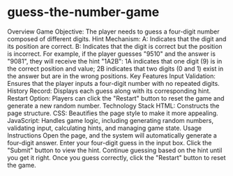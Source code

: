 # guess-the-number-game
Overview
Game Objective: The player needs to guess a four-digit number composed of different digits.
Hint Mechanism:
A: Indicates that the digit and its position are correct.
B: Indicates that the digit is correct but the position is incorrect.
For example, if the player guesses "9510" and the answer is "9081", they will receive the hint "1A2B": 1A indicates that one digit (9) is in the correct position and value; 2B indicates that two digits (0 and 1) exist in the answer but are in the wrong positions.
Key Features
Input Validation: Ensures that the player inputs a four-digit number with no repeated digits.
History Record: Displays each guess along with its corresponding hint.
Restart Option: Players can click the "Restart" button to reset the game and generate a new random number.
Technology Stack
HTML: Constructs the page structure.
CSS: Beautifies the page style to make it more appealing.
JavaScript: Handles game logic, including generating random numbers, validating input, calculating hints, and managing game state.
Usage Instructions
Open the page, and the system will automatically generate a four-digit answer.
Enter your four-digit guess in the input box.
Click the "Submit" button to view the hint.
Continue guessing based on the hint until you get it right.
Once you guess correctly, click the "Restart" button to reset the game.
